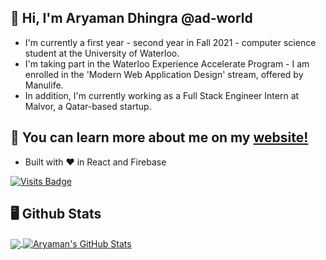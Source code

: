 ## 👋 Hi, I'm Aryaman Dhingra @ad-world
* I'm currently a first year - second year in Fall 2021 - computer science student at the University of Waterloo.
* I'm taking part in the Waterloo Experience Accelerate Program - I am enrolled in the 'Modern Web Application Design' stream, offered by Manulife.
* In addition, I'm currently working as a Full Stack Engineer Intern at Malvor, a Qatar-based startup.

## 🔋 You can learn more about me on my <a href="https://aryaman.dev" target="blank">website!</a>
* Built with ❤ in React and Firebase

[![Visits Badge](https://badges.pufler.dev/visits/ad-world/ad-world)](https://badges.pufler.dev)
## 🖥 Github Stats


<a href="https://github.com/ad-world">
  <img align="center" src="https://github-readme-stats.vercel.app/api/top-langs/?username=ad-world&theme=radical&langs_count=3&border_radius=20" />
</a>
<a href="https://github.com/ad-world">
  <img align="center" src="https://github-readme-stats.vercel.app/api?username=ad-world&show_icons=true&theme=radical&border_radius=20" alt="Aryaman's GitHub Stats" />
</a>



